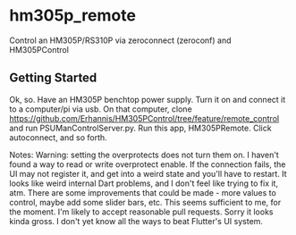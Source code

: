 # hm305p_remote

Control an HM305P/RS310P via zeroconnect (zeroconf) and HM305PControl

## Getting Started

Ok, so.
Have an HM305P benchtop power supply.
Turn it on and connect it to a computer/pi via usb.
On that computer, clone https://github.com/Erhannis/HM305PControl/tree/feature/remote_control and run PSUManControlServer.py.
Run this app, HM305PRemote.
Click autoconnect, and so forth.

Notes:
Warning: setting the overprotects does not turn them on.  I haven't found a way to read or write overprotect enable.
If the connection fails, the UI may not register it, and get into a weird state and you'll have to restart.  It looks like weird internal Dart problems, and I don't feel like trying to fix it, atm.
There are some improvements that could be made - more values to control, maybe add some slider bars, etc.  This seems sufficient to me, for the moment.  I'm likely to accept reasonable pull requests.
Sorry it looks kinda gross.  I don't yet know all the ways to beat Flutter's UI system.
